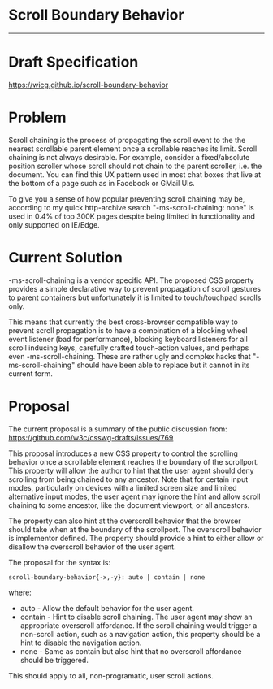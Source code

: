 # Scroll Boundary Behavior
---
# Draft Specification
https://wicg.github.io/scroll-boundary-behavior

# Problem

Scroll chaining is the process of propagating the scroll event to the the nearest scrollable parent element once a scrollable reaches its limit. Scroll chaining is not always desirable. For example, consider a fixed/absolute position scroller whose scroll should not chain to the parent scroller, i.e. the document. You can find this UX pattern used in most chat boxes that live at the bottom of a page such as in Facebook or GMail UIs.

To give you a sense of how popular preventing scroll chaining may be, according to my quick http-archive search "-ms-scroll-chaining: none" is used in 0.4% of top 300K pages despite being limited in functionality and only supported on IE/Edge.

# Current Solution

-ms-scroll-chaining is a vendor specific API. The proposed CSS property provides a simple declarative way to prevent propagation of scroll gestures to parent containers but unfortunately it is limited to touch/touchpad scrolls only.

This means that currently the best cross-browser compatible way to prevent scroll propagation is to have a combination of a blocking wheel event listener (bad for performance), blocking keyboard listeners for all scroll inducing keys, carefully crafted touch-action values, and perhaps even -ms-scroll-chaining. These are rather ugly and complex hacks that "-ms-scroll-chaining" should have been able to replace but it cannot in its current form.

# Proposal

The current proposal is a summary of the public discussion from:
https://github.com/w3c/csswg-drafts/issues/769

This proposal introduces a new CSS property to control the scrolling behavior once a scrollable element reaches the boundary of the scrollport. This property will allow the author to hint that the user agent should deny scrolling from being chained to any ancestor. Note that for certain input modes, particularly on devices with a limited screen size and limited alternative input modes, the user agent may ignore the hint and allow scroll chaining to some ancestor, like the document viewport, or all ancestors.

The property can also hint at the overscroll behavior that the browser should take when at the boundary of the scrollport. The overscroll behavior is implementor defined. The property should provide a hint to either allow or disallow the overscroll behavior of the user agent.

The proposal for the syntax is:
```
scroll-boundary-behavior{-x,-y}: auto | contain | none
```

where:
* auto - Allow the default behavior for the user agent.
* contain - Hint to disable scroll chaining. The user agent may show an appropriate overscroll affordance. If the scroll chaining would trigger a non-scroll action, such as a navigation action, this property should be a hint to disable the navigation action.
* none - Same as contain but also hint that no overscroll affordance should be triggered.

This should apply to all, non-programatic, user scroll actions.
